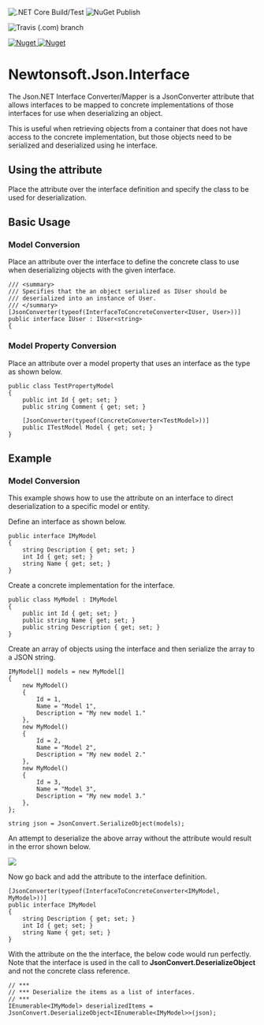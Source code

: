 ![.NET Core Build/Test](https://github.com/porrey/Newtonsoft.Json.Interface/workflows/.NET%20Core%20Build/Test/badge.svg) ![NuGet Publish](https://github.com/porrey/Newtonsoft.Json.Interface/workflows/NuGet%20Publish/badge.svg)

![Travis (.com) branch](https://img.shields.io/travis/com/porrey/Newtonsoft.Json.Interface/master?label=Travis%20CI%20Build)

[![Nuget](https://img.shields.io/nuget/v/Newtonsoft.Json.Interface?label=Newtonsoft%2EJson.Interface%20-%20NuGet)
![Nuget](https://img.shields.io/nuget/dt/Newtonsoft.Json.Interface?label=Downloads)](https://www.nuget.org/packages/Newtonsoft.Json.Interface/)

# Newtonsoft.Json.Interface
The Json.NET Interface Converter/Mapper is a JsonConverter attribute that allows interfaces to be mapped to concrete implementations of those interfaces for use when deserializing an object.

This is useful when retrieving objects from a container that does not have access to the concrete implementation, but those objects need to be serialized and deserialized using he interface.

## Using the attribute
Place the attribute over the interface definition and specify the class to be used
for deserialization.

## Basic Usage

### Model Conversion

Place an attribute over the interface to define the concrete class to use when deserializing objects with the given interface.

	/// <summary>
	/// Specifies that the an object serialized as IUser should be
	/// deserialized into an instance of User.
	/// </summary>
	[JsonConverter(typeof(InterfaceToConcreteConverter<IUser, User>))]
	public interface IUser : IUser<string>
	{

### Model Property Conversion

Place an  attribute over a model property that uses an interface as the type as shown below.

    public class TestPropertyModel
    {
        public int Id { get; set; }
        public string Comment { get; set; }
    
        [JsonConverter(typeof(ConcreteConverter<TestModel>))]
        public ITestModel Model { get; set; }
    }

## Example

### Model Conversion

This example shows how to use the attribute on an interface to direct deserialization to a specific model or entity.

Define an interface as shown below.

	public interface IMyModel
	{
		string Description { get; set; }
		int Id { get; set; }
		string Name { get; set; }
	}

Create a concrete implementation for the interface.

	public class MyModel : IMyModel
	{
		public int Id { get; set; }
		public string Name { get; set; }
		public string Description { get; set; }
	}

Create an array of objects using the interface and then serialize the array to a JSON string.

	IMyModel[] models = new MyModel[]
	{
		new MyModel()
		{
			Id = 1,
			Name = "Model 1",
			Description = "My new model 1."
		},
		new MyModel()
		{
			Id = 2,
			Name = "Model 2",
			Description = "My new model 2."
		},
		new MyModel()
		{
			Id = 3,
			Name = "Model 3",
			Description = "My new model 3."
		},
	};
	
	string json = JsonConvert.SerializeObject(models);

An attempt to deserialize the above array without the attribute would result in the error shown below.

![](https://github.com/porrey/Newtonsoft.Json.Interface/raw/master/Images/ScreenShot.png)

Now go back and add the attribute to the interface definition.

	[JsonConverter(typeof(InterfaceToConcreteConverter<IMyModel, MyModel>))]
	public interface IMyModel
	{
		string Description { get; set; }
		int Id { get; set; }
		string Name { get; set; }
	}

With the attribute on the the interface, the below code would run perfectly. Note that the interface is used in the call to **JsonConvert.DeserializeObject** and not the concrete class reference.

	// ***
	// *** Deserialize the items as a list of interfaces.
	// ***
	IEnumerable<IMyModel> deserializedItems = JsonConvert.DeserializeObject<IEnumerable<IMyModel>>(json);
